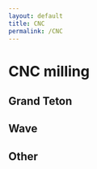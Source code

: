 ```yaml
---
layout: default
title: CNC
permalink: /CNC
---
```


# CNC milling

## Grand Teton

## Wave

## Other

